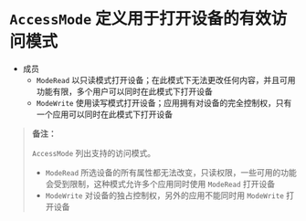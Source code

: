 # `AccessMode` 定义用于打开设备的有效访问模式

* 成员
  * `ModeRead` 以只读模式打开设备；在此模式下无法更改任何内容，并且可用功能有限，多个用户可以同时在此模式下打开设备
  * `ModeWrite` 使用读写模式打开设备；应用拥有对设备的完全控制权，只有一个应用可以同时在此模式下打开设备

> **备注：**
> 
> `AccessMode` 列出支持的访问模式。
> * `ModeRead` 所选设备的所有属性都无法改变，只读权限，一些可用的功能会受到限制，这种模式允许多个应用同时使用 `ModeRead` 打开设备
> * `ModeWrite` 对设备的独占控制权，另外的应用不能同时用 `ModeWrite` 打开设备
